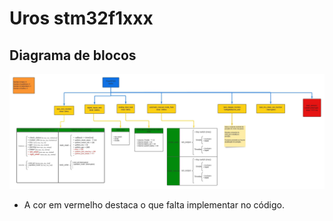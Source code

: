 # Uros stm32f1xxx

## Diagrama de blocos

![Descrição do código](block_code_description_.jpeg)

- A cor em vermelho destaca o que falta implementar no código.
